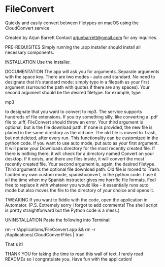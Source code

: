 # FileConvert
Quickly and easily convert between filetypes on macOS using the CloudConvert service

Created by Arjun Barrett
Contact arjunbarrett@gmail.com for any inquiries.


PRE-REQUISITES
Simply running the .app installer should install all necessary components.


INSTALLATION
Use the installer.


DOCUMENTATION
The app will ask you for arguments. Separate arguments with the space key. There are two modes - auto and standard. No need to designate that it’s standard mode; simply type in a filepath as your first argument (surround the path with quotes if there are any spaces). Your second argument should be the desired filetype. for example, type

mp3

to designate that you want to convert to mp3. The service supports hundreds of file extensions. If you try something silly, like converting a .pdf file to .aiff, FileConvert should throw an error. Your third argument is optional, but is the file download path. If none is provided, the new file is placed in the same directory as the old one. The old file is moved to Trash, but not deleted, after every run. This functionality can be customized in the python code.
If you want to use auto mode, put auto as your first argument. It will parse your Downloads directory for the most recently created file. If there is nothing there, it will check for a directory named Convert on your desktop. If it exists, and there are files inside, it will convert the most recently created file. Your second argument is, again, the desired filetype. Third argument is the optional file download path. Old file is moved to Trash.
I added my own custom mode, spanishconvert, in the python code. I use it all the time when my Spanish instructor gives me horrific file formats. Feel free to replace it with whatever you would like - it essentially runs auto mode but also moves the file to the directory of your choice and opens it.


TWEAKING
If you want to fiddle with the code, open the application in Automator. (P.S. Extremely sorry I forgot to add comments! The shell script is pretty straightforward but the Python code is a mess.)


UNINSTALLATION
Paste the following into Terminal:

rm -r /Applications/FileConvert.app && rm -r /Applications/.CloudConvertFiles | true

That's it!


THANK YOU
for taking the time to read this wall of text. I rarely read READMEs so I congratulate you. Have fun with the application!
